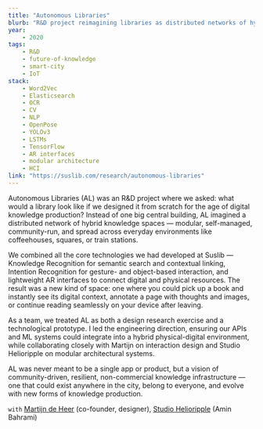 ```yaml
---
title: "Autonomous Libraries"
blurb: "R&D project reimagining libraries as distributed networks of hybrid knowledge spaces with AI-powered semantic search and AR interfaces."
year:
    - 2020
tags:
    - R&D
    - future-of-knowledge
    - smart-city
    - IoT
stack:
    - Word2Vec
    - Elasticsearch
    - OCR
    - CV
    - NLP
    - OpenPose
    - YOLOv3
    - LSTMs
    - TensorFlow
    - AR interfaces
    - modular architecture
    - HCI
link: "https://suslib.com/research/autonomous-libraries"
---
```


Autonomous Libraries (AL) was an R&D project where we asked: what would a library look like if we designed it from scratch for the age of digital knowledge production? Instead of one big central building, AL imagined a distributed network of hybrid knowledge spaces — modular, self-managed, community-run, and spread across everyday environments like coffeehouses, squares, or train stations.

We combined all the core technologies we had developed at Suslib — Knowledge Recognition for semantic search and contextual linking, Intention Recognition for gesture- and object-based interaction, and lightweight AR interfaces to connect digital and physical resources. The result was a new kind of space: one where you could pick up a book and instantly see its digital context, annotate a page with thoughts and images, or continue reading seamlessly on your device after leaving.

As a team, we treated AL as both a design research exercise and a technological prototype. I led the engineering direction, ensuring our APIs and ML systems could integrate into a hybrid physical-digital environment, while collaborating closely with Martijn on interaction design and Studio Helioripple on modular architectural systems.

AL was never meant to be a single app or product, but a vision of community-driven, resilient, non-commercial knowledge infrastructure — one that could exist anywhere in the city, belong to everyone, and evolve with new forms of knowledge production.

`with` [Martijn de Heer](https://suslib.com) (co-founder, designer), [Studio Helioripple](https://suslib.com) (Amin Bahrami)
